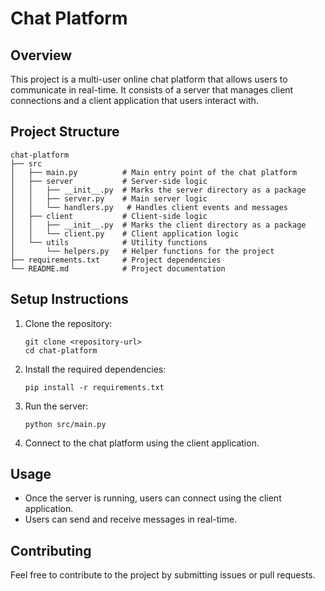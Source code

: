 # Chat Platform

## Overview
This project is a multi-user online chat platform that allows users to communicate in real-time. It consists of a server that manages client connections and a client application that users interact with.

## Project Structure
```
chat-platform
├── src
│   ├── main.py          # Main entry point of the chat platform
│   ├── server           # Server-side logic
│   │   ├── __init__.py  # Marks the server directory as a package
│   │   ├── server.py    # Main server logic
│   │   └── handlers.py   # Handles client events and messages
│   ├── client           # Client-side logic
│   │   ├── __init__.py  # Marks the client directory as a package
│   │   └── client.py    # Client application logic
│   └── utils            # Utility functions
│       └── helpers.py   # Helper functions for the project
├── requirements.txt     # Project dependencies
└── README.md            # Project documentation
```

## Setup Instructions
1. Clone the repository:
   ```
   git clone <repository-url>
   cd chat-platform
   ```

2. Install the required dependencies:
   ```
   pip install -r requirements.txt
   ```

3. Run the server:
   ```
   python src/main.py
   ```

4. Connect to the chat platform using the client application.

## Usage
- Once the server is running, users can connect using the client application.
- Users can send and receive messages in real-time.

## Contributing
Feel free to contribute to the project by submitting issues or pull requests.